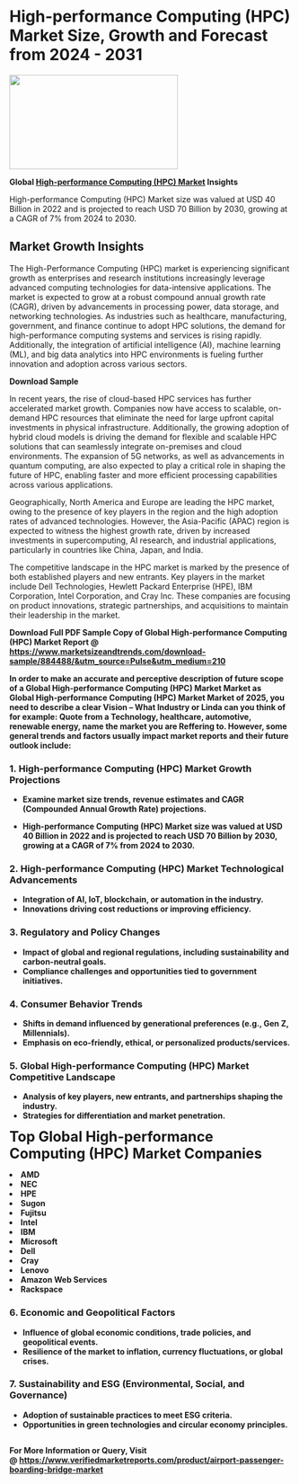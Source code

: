 <H1>High-performance Computing (HPC) Market Size, Growth and Forecast from 2024 - 2031</H1><img class="aligncenter size-medium wp-image-584254" src="https://thirdeyenews.in/wp-content/uploads/2024/09/Global-Market-Research-300x168.jpeg" alt="" width="300" height="168" /><p><strong>Global&nbsp;<a href="https://www.marketsizeandtrends.com/download-sample/884488/&amp;utm_source=Pulse&amp;utm_medium=210">High-performance Computing (HPC) Market</a> Insights</strong></p><p>High-performance Computing (HPC) Market size was valued at USD 40 Billion in 2022 and is projected to reach USD 70 Billion by 2030, growing at a CAGR of 7% from 2024 to 2030.</p><p><h2>Market Growth Insights</h2> <p>The High-Performance Computing (HPC) market is experiencing significant growth as enterprises and research institutions increasingly leverage advanced computing technologies for data-intensive applications. The market is expected to grow at a robust compound annual growth rate (CAGR), driven by advancements in processing power, data storage, and networking technologies. As industries such as healthcare, manufacturing, government, and finance continue to adopt HPC solutions, the demand for high-performance computing systems and services is rising rapidly. Additionally, the integration of artificial intelligence (AI), machine learning (ML), and big data analytics into HPC environments is fueling further innovation and adoption across various sectors.</p> <p><strong>Download Sample</strong></p> <p>In recent years, the rise of cloud-based HPC services has further accelerated market growth. Companies now have access to scalable, on-demand HPC resources that eliminate the need for large upfront capital investments in physical infrastructure. Additionally, the growing adoption of hybrid cloud models is driving the demand for flexible and scalable HPC solutions that can seamlessly integrate on-premises and cloud environments. The expansion of 5G networks, as well as advancements in quantum computing, are also expected to play a critical role in shaping the future of HPC, enabling faster and more efficient processing capabilities across various applications.</p> <p>Geographically, North America and Europe are leading the HPC market, owing to the presence of key players in the region and the high adoption rates of advanced technologies. However, the Asia-Pacific (APAC) region is expected to witness the highest growth rate, driven by increased investments in supercomputing, AI research, and industrial applications, particularly in countries like China, Japan, and India.</p> <p>The competitive landscape in the HPC market is marked by the presence of both established players and new entrants. Key players in the market include Dell Technologies, Hewlett Packard Enterprise (HPE), IBM Corporation, Intel Corporation, and Cray Inc. These companies are focusing on product innovations, strategic partnerships, and acquisitions to maintain their leadership in the market.</p> <p><strong></p><p><span class=""><strong>Download Full PDF Sample Copy of Global High-performance Computing (HPC) Market Report</strong> @ <a href="https://www.marketsizeandtrends.com/download-sample/884488/&amp;utm_source=Pulse&amp;utm_medium=210" target="_blank">https://www.marketsizeandtrends.com/download-sample/884488/&amp;utm_source=Pulse&amp;utm_medium=210</a></span></p><p>In order to make an accurate and perceptive description of future scope of a Global&nbsp;High-performance Computing (HPC) Market Market as Global&nbsp;High-performance Computing (HPC) Market Market of 2025, you need to describe a clear Vision &ndash; What Industry or Linda can you think of for example: Quote from a Technology, healthcare, automotive, renewable energy, name the market you are Reffering to. However, some general trends and factors usually impact market reports and their future outlook include:</p><h3>1.&nbsp;<strong>High-performance Computing (HPC) Market Growth Projections</strong></h3><ul><li>Examine market size trends, revenue estimates and CAGR (Compounded Annual Growth Rate) projections.</li><li><p>High-performance Computing (HPC) Market size was valued at USD 40 Billion in 2022 and is projected to reach USD 70 Billion by 2030, growing at a CAGR of 7% from 2024 to 2030.</p></li></ul><h3>2.&nbsp;<strong>High-performance Computing (HPC) Market Technological Advancements</strong></h3><ul><li>Integration of AI, IoT, blockchain, or automation in the industry.</li><li>Innovations driving cost reductions or improving efficiency.</li></ul><h3>3.&nbsp;<strong>Regulatory and Policy Changes</strong></h3><ul><li>Impact of global and regional regulations, including sustainability and carbon-neutral goals.</li><li>Compliance challenges and opportunities tied to government initiatives.</li></ul><h3>4.&nbsp;<strong>Consumer Behavior Trends</strong></h3><ul><li>Shifts in demand influenced by generational preferences (e.g., Gen Z, Millennials).</li><li>Emphasis on eco-friendly, ethical, or personalized products/services.</li></ul><h3>5.&nbsp;<strong>Global High-performance Computing (HPC) Market Competitive Landscape</strong></h3><ul><li>Analysis of key players, new entrants, and partnerships shaping the industry.</li><li>Strategies for differentiation and market penetration.</li></ul><p data-pm-slice="1 1 []"><span style="color: inherit; font-family: inherit; font-size: 25px;">Top Global High-performance Computing (HPC) Market Companies</span></p><div class="" data-test-id=""><p><li>AMD</li><li> NEC</li><li> HPE</li><li> Sugon</li><li> Fujitsu</li><li> Intel</li><li> IBM</li><li> Microsoft</li><li> Dell</li><li> Cray</li><li> Lenovo</li><li> Amazon Web Services</li><li> Rackspace</li></p></div><h3>6.&nbsp;<strong>Economic and Geopolitical Factors</strong></h3><ul><li>Influence of global economic conditions, trade policies, and geopolitical events.</li><li>Resilience of the market to inflation, currency fluctuations, or global crises.</li></ul><h3>7.&nbsp;<strong>Sustainability and ESG (Environmental, Social, and Governance)</strong></h3><ul><li>Adoption of sustainable practices to meet ESG criteria.</li><li>Opportunities in green technologies and circular economy principles.</li></ul><h2><strong style="font-size: 14px;">For More Information or Query, Visit @&nbsp;</strong><a style="background-color: #ffffff; font-size: 14px;" href="https://www.marketsizeandtrends.com/report/high-performance-computing-hpc-market/" target="_blank">https://www.verifiedmarketreports.com/product/airport-passenger-boarding-bridge-market</a></h2>
